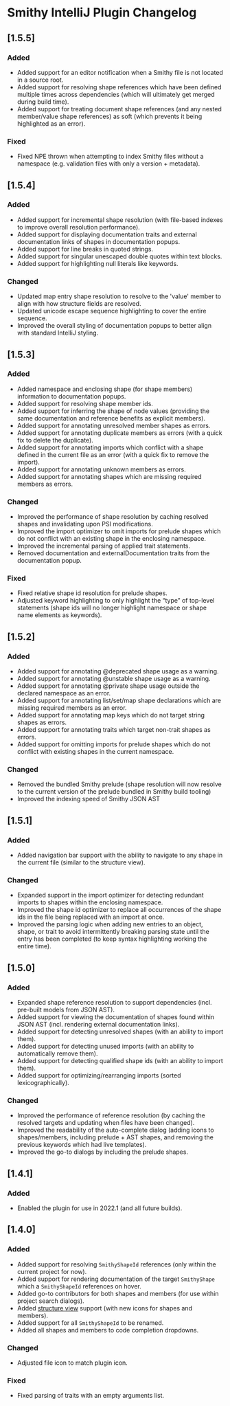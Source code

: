 <!-- Keep a Changelog guide -> https://keepachangelog.com -->

# Smithy IntelliJ Plugin Changelog

## [1.5.5]
### Added
- Added support for an editor notification when a Smithy file is not located in a source root.
- Added support for resolving shape references which have been defined multiple times across dependencies (which will ultimately get merged during build time).
- Added support for treating document shape references (and any nested member/value shape references) as soft (which prevents it being highlighted as an error).

### Fixed
- Fixed NPE thrown when attempting to index Smithy files without a namespace (e.g. validation files with only a version + metadata).

## [1.5.4]
### Added
- Added support for incremental shape resolution (with file-based indexes to improve overall resolution performance).
- Added support for displaying documentation traits and external documentation links of shapes in documentation popups.
- Added support for line breaks in quoted strings.
- Added support for singular unescaped double quotes within text blocks.
- Added support for highlighting null literals like keywords.

### Changed
- Updated map entry shape resolution to resolve to the 'value' member to align with how structure fields are resolved.
- Updated unicode escape sequence highlighting to cover the entire sequence.
- Improved the overall styling of documentation popups to better align with standard IntelliJ styling.

## [1.5.3]
### Added
- Added namespace and enclosing shape (for shape members) information to documentation popups.
- Added support for resolving shape member ids.
- Added support for inferring the shape of node values (providing the same documentation and reference benefits as explicit members).
- Added support for annotating unresolved member shapes as errors.
- Added support for annotating duplicate members as errors (with a quick fix to delete the duplicate).
- Added support for annotating imports which conflict with a shape defined in the current file as an error (with a quick fix to remove the import).
- Added support for annotating unknown members as errors.
- Added support for annotating shapes which are missing required members as errors.

### Changed
- Improved the performance of shape resolution by caching resolved shapes and invalidating upon PSI modifications.
- Improved the import optimizer to omit imports for prelude shapes which do not conflict with an existing shape in the enclosing namespace.
- Improved the incremental parsing of applied trait statements.
- Removed documentation and externalDocumentation traits from the documentation popup.

### Fixed
- Fixed relative shape id resolution for prelude shapes.
- Adjusted keyword highlighting to only highlight the “type” of top-level statements (shape ids will no longer highlight namespace or shape name elements as keywords).

## [1.5.2]
### Added
- Added support for annotating @deprecated shape usage as a warning.
- Added support for annotating @unstable shape usage as a warning.
- Added support for annotating @private shape usage outside the declared namespace as an error.
- Added support for annotating list/set/map shape declarations which are missing required members as an error.
- Added support for annotating map keys which do not target string shapes as errors.
- Added support for annotating traits which target non-trait shapes as errors.
- Added support for omitting imports for prelude shapes which do not conflict with existing shapes in the current namespace.

### Changed
- Removed the bundled Smithy prelude (shape resolution will now resolve to the current version of the prelude bundled in Smithy build tooling)
- Improved the indexing speed of Smithy JSON AST

## [1.5.1]
### Added
- Added navigation bar support with the ability to navigate to any shape in the current file (similar to the structure view).

### Changed
- Expanded support in the import optimizer for detecting redundant imports to shapes within the enclosing namespace.
- Improved the shape id optimizer to replace all occurrences of the shape ids in the file being replaced with an import at once.
- Improved the parsing logic when adding new entries to an object, shape, or trait to avoid intermittently breaking parsing state until the entry has been completed (to keep syntax highlighting working the entire time).

## [1.5.0]
### Added
- Expanded shape reference resolution to support dependencies (incl. pre-built models from JSON AST).
- Added support for viewing the documentation of shapes found within JSON AST (incl. rendering external documentation links).
- Added support for detecting unresolved shapes (with an ability to import them).
- Added support for detecting unused imports (with an ability to automatically remove them).
- Added support for detecting qualified shape ids (with an ability to import them).
- Added support for optimizing/rearranging imports (sorted lexicographically).

### Changed
- Improved the performance of reference resolution (by caching the resolved targets and updating when files have been changed).
- Improved the readability of the auto-complete dialog (adding icons to shapes/members, including prelude + AST shapes, and removing the previous keywords which had live templates).
- Improved the go-to dialogs by including the prelude shapes.

## [1.4.1]
### Added
- Enabled the plugin for use in 2022.1 (and all future builds).

## [1.4.0]
### Added
- Added support for resolving `SmithyShapeId` references (only within the current project for now). 
- Added support for rendering documentation of the target `SmithyShape` which a `SmithyShapeId` references on hover.
- Added go-to contributors for both shapes and members (for use within project search dialogs).
- Added [structure view](https://www.jetbrains.com/help/idea/viewing-structure-of-a-source-file.html) support (with new icons for shapes and members).
- Added support for all `SmithyShapeId` to be renamed.
- Added all shapes and members to code completion dropdowns.

### Changed
- Adjusted file icon to match plugin icon.

### Fixed
- Fixed parsing of traits with an empty arguments list.
